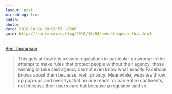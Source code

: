 ```yaml
---
layout: post
microblog: true
audio: 
photo: 
date: 2018-10-04 09:06:57 -0500
guid: http://frankm.micro.blog/2018/10/04/ben-thompson-this.html
---
```

[Ben Thompson](https://stratechery.com/2018/data-factories/):
>This gets at how it is privacy regulations in particular go wrong: in the attempt to make rules that protect people without their agency, those wishing to take said agency cannot even know what exactly Facebook knows about them because, well, privacy. Meanwhile, websites throw up pop-ups and overlays that no one reads, or ban entire continents, not because their users care but because a regulator said so.
